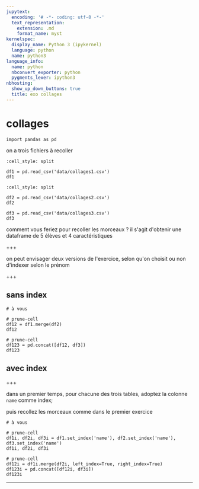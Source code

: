 ```yaml
---
jupytext:
  encoding: '# -*- coding: utf-8 -*-'
  text_representation:
    extension: .md
    format_name: myst
kernelspec:
  display_name: Python 3 (ipykernel)
  language: python
  name: python3
language_info:
  name: python
  nbconvert_exporter: python
  pygments_lexer: ipython3
nbhosting:
  show_up_down_buttons: true
  title: exo collages
---
```


# collages

```{code-cell} ipython3
import pandas as pd
```

on a trois fichiers à recoller

```{code-cell} ipython3
:cell_style: split

df1 = pd.read_csv('data/collages1.csv')
df1
```

```{code-cell} ipython3
:cell_style: split

df2 = pd.read_csv('data/collages2.csv')
df2
```

```{code-cell} ipython3
df3 = pd.read_csv('data/collages3.csv')
df3
```

comment vous feriez pour recoller les morceaux ? il s'agit d'obtenir une dataframe de 5 élèves et 4 caractéristiques

+++

on peut envisager deux versions de l'exercice, selon qu'on choisit ou non d'indexer selon le prénom

+++

## sans index

```{code-cell} ipython3
# à vous
```

```{code-cell} ipython3
# prune-cell
df12 = df1.merge(df2)
df12
```

```{code-cell} ipython3
# prune-cell
df123 = pd.concat([df12, df3])
df123
```

## avec index

+++

dans un premier temps, pour chacune des trois tables, adoptez la colonne `name` comme index;

puis recollez les morceaux comme dans le premier exercice

```{code-cell} ipython3
# à vous
```

```{code-cell} ipython3
# prune-cell
df1i, df2i, df3i = df1.set_index('name'), df2.set_index('name'), df3.set_index('name')
df1i, df2i, df3i
```

```{code-cell} ipython3
# prune-cell
df12i = df1i.merge(df2i, left_index=True, right_index=True)
df123i = pd.concat([df12i, df3i])
df123i
```

----
